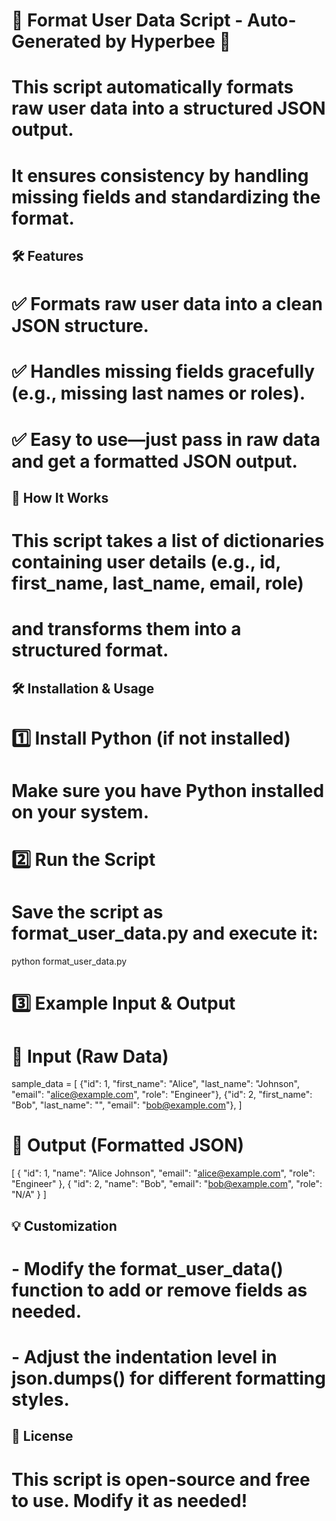 # 📝 Format User Data Script - Auto-Generated by Hyperbee 🚀

# This script automatically formats raw user data into a structured JSON output.
# It ensures consistency by handling missing fields and standardizing the format.

## 🛠 Features  
# ✅ Formats raw user data into a clean JSON structure.  
# ✅ Handles missing fields gracefully (e.g., missing last names or roles).  
# ✅ Easy to use—just pass in raw data and get a formatted JSON output.  

## 📌 How It Works  
# This script takes a list of dictionaries containing user details (e.g., id, first_name, last_name, email, role)  
# and transforms them into a structured format.  

## 🛠 Installation & Usage  

# 1️⃣ Install Python (if not installed)  
# Make sure you have Python installed on your system.  

# 2️⃣ Run the Script  
# Save the script as format_user_data.py and execute it:  
python format_user_data.py  

# 3️⃣ Example Input & Output  

# 🔹 Input (Raw Data)  
sample_data = [
    {"id": 1, "first_name": "Alice", "last_name": "Johnson", "email": "alice@example.com", "role": "Engineer"},
    {"id": 2, "first_name": "Bob", "last_name": "", "email": "bob@example.com"}, 
]

# 🔹 Output (Formatted JSON)  
[
    {
        "id": 1,
        "name": "Alice Johnson",
        "email": "alice@example.com",
        "role": "Engineer"
    },
    {
        "id": 2,
        "name": "Bob",
        "email": "bob@example.com",
        "role": "N/A"
    }
]

## 💡 Customization  
# - Modify the format_user_data() function to add or remove fields as needed.  
# - Adjust the indentation level in json.dumps() for different formatting styles.  

## 📜 License  
# This script is open-source and free to use. Modify it as needed!  
